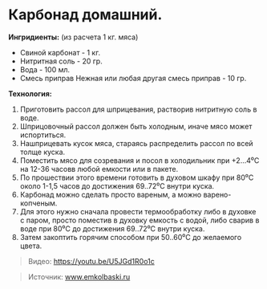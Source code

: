 # Карбонад домашний.

**Ингридиенты:** (из расчета 1 кг. мяса)

- Свиной карбонат - 1 кг.
- Нитритная соль - 20 гр.
- Вода - 100 мл.
- Смесь приправ Нежная или любая другая смесь приправ - 10 гр.

**Технология:**

1. Приготовить рассол для шприцевания, растворив нитритную соль в воде.
2. Шприцовочный рассол должен быть холодным, иначе мясо может испортиться.
3. Нашприцевать кусок мяса, стараясь распределить рассол по всей толще куска.
4. Поместить мясо для созревания и посол в холодильник при +2...4⁰C на 12-36 часовв любой емкости или в пакете.
5. По прошествии этого времени готовить в духовом шкафу при 80⁰C около 1-1,5 часов до достижения 69..72⁰C внутри куска.
6. Карбонад можно сделать просто вареным, а можно варено-копченым.
7. Для этого нужно сначала провести термообработку либо в духовке с паром, просто поместив в духовку емкость с водой, либо сварив в воде при 80⁰C до достижения 69..72⁰C внутри куска.
8. Затем закоптить горячим способом при 50..60⁰C до желаемого цвета.

> Видео: https://youtu.be/U5JGd1R0o1c

> Источник: www.emkolbaski.ru
